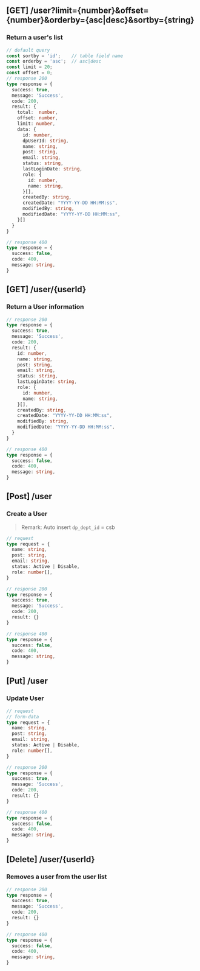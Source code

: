 ## [GET] /user?limit={number}&offset={number}&orderby={asc|desc}&sortby={string}
### Return a user's list
```typescript
// default query
const sortby = 'id';    // table field name
const orderby = 'asc';  // asc|desc
const limit = 20;
const offset = 0;
// response 200
type response = {
  success: true,
  message: 'Success',
  code: 200,
  result: {
    total:  number,
    offset: number,
    limit: number,
    data: {
      id: number,
      dpUserId: string,
      name: string,
      post: string,
      email: string,
      status: string,
      lastLoginDate: string,
      role: {
        id: number,
        name: string,
      }[],
      createdBy: string,
      createdDate: "YYYY-YY-DD HH:MM:ss",
      modifiedBy: string,
      modifiedDate: "YYYY-YY-DD HH:MM:ss",
    }[]
  }
}

// response 400
type response = {
  success: false,
  code: 400,
  message: string,
}
```

## [GET] /user/{userId}
### Return a User information
```typescript
// response 200
type response = {
  success: true,
  message: 'Success',
  code: 200,
  result: {
    id: number,
    name: string,
    post: string,
    email: string,
    status: string,
    lastLoginDate: string,
    role: {
      id: number,
      name: string,
    }[],
    createdBy: string,
    createdDate: "YYYY-YY-DD HH:MM:ss",
    modifiedBy: string,
    modifiedDate: "YYYY-YY-DD HH:MM:ss",
  }
}

// response 400
type response = {
  success: false,
  code: 400,
  message: string,
}
```

## [Post] /user
### Create a User
> Remark: Auto insert `dp_dept_id` = csb
```typescript
// request
type request = {
  name: string,
  post: string,
  email: string,
  status: Active | Disable,
  role: number[],
}

// response 200
type response = {
  success: true,
  message: 'Success',
  code: 200,
  result: {}
}

// response 400
type response = {
  success: false,
  code: 400,
  message: string,
}
```

## [Put] /user
### Update User

```typescript
// request
// form-data
type request = {
  name: string,
  post: string,
  email: string,
  status: Active | Disable,
  role: number[],
}

// response 200
type response = {
  success: true,
  message: 'Success',
  code: 200,
  result: {}
}

// response 400
type response = {
  success: false,
  code: 400,
  message: string,
}
```

## [Delete] /user/{userId}
### Removes a user from the user list

```typescript
// response 200
type response = {
  success: true,
  message: 'Success',
  code: 200,
  result: {}
}

// response 400
type response = {
  success: false,
  code: 400,
  message: string,
}
```
